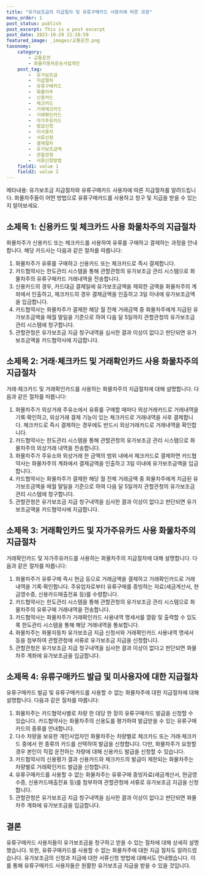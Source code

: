 ```yaml
---
title: "유가보조금의 지급절차 및 유류구매카드 사용자에 따른 과정"
menu_order: 1
post_status: publish
post_excerpt: This is a post excerpt
post_date: 2023-10-29 21:26:59
featured_image: _images/교통운전.png
taxonomy:
    category:
        - 교통운전
        - 화물자동차운송사업개인
    post_tag:
        -  유가보조금
        -  지급절차
        -  유류구매카드
        -  화물차주
        -  신용카드
        -  체크카드
        -  거래체크카드
        -  거래확인카드
        -  자가주유카드
        -  발급신청
        -  미사용자
        -  서류신청
        -  결제절차
        -  유가보조금액
        -  관할관청
        -  서류신청방법
    field1: value 1
    field2: value 2
---
```



메타내용: 유가보조금 지급절차와 유류구매카드 사용자에 따른 지급절차를 알려드립니다. 화물차주들이 어떤 방법으로 유류구매카드를 사용하고 청구 및 지급을 받을 수 있는지 알아보세요.

## 소제목 1: 신용카드 및 체크카드 사용 화물차주의 지급절차

화물차주가 신용카드 또는 체크카드를 사용하여 유류를 구매하고 결제하는 과정을 안내합니다. 해당 카드사는 다음과 같은 절차를 따릅니다:

1. 화물차주가 유류를 구매하고 신용카드 또는 체크카드로 즉시 결제합니다.
2. 카드협약사는 한도관리 시스템을 통해 관할관청의 유가보조금 관리 시스템으로 화물차주의 유류구매카드 거래내역을 전송합니다.
3. 신용카드의 경우, 카드대금 결제일에 유가보조금액을 제외한 금액을 화물차주의 계좌에서 인출하고, 체크카드의 경우 결제금액을 인출하고 3일 이내에 유가보조금액을 입금합니다.
4. 카드협약사는 화물차주가 결제한 해당 월 전체 거래금액 중 화물차주에게 지급된 유가보조금액을 매월 말일을 기준으로 하여 다음 달 5일까지 관할관청의 유가보조금 관리 시스템에 청구합니다.
5. 관할관청은 유가보조금 지급 청구내역을 심사한 결과 이상이 없다고 판단되면 유가보조금액을 카드협약사에 지급합니다.

## 소제목 2: 거래·체크카드 및 거래확인카드 사용 화물차주의 지급절차

거래·체크카드 및 거래확인카드를 사용하는 화물차주의 지급절차에 대해 설명합니다. 다음과 같은 절차를 따릅니다:

1. 화물차주가 외상거래 주유소에서 유류를 구매할 때마다 외상거래카드로 거래내역을 기록·확인하고, 외상거래 결제 기능이 있는 체크카드로 거래내역을 사후 결제합니다. 체크카드로 즉시 결제하는 경우에도 반드시 외상거래카드로 거래내역을 확인합니다.
2. 카드협약사는 한도관리 시스템을 통해 관할관청의 유가보조금 관리 시스템으로 화물차주의 외상거래 내역을 전송합니다.
3. 화물차주가 주유소와 외상거래 한 금액의 범위 내에서 체크카드로 결제하면 카드협약사는 화물차주의 계좌에서 결제금액을 인출하고 3일 이내에 유가보조금액을 입금합니다.
4. 카드협약사는 화물차주가 결제한 해당 월 전체 거래금액 중 화물차주에게 지급된 유가보조금액을 매월 말일을 기준으로 하여 다음 달 5일까지 관할관청의 유가보조금 관리 시스템에 청구합니다.
5. 관할관청은 유가보조금 지급 청구내역을 심사한 결과 이상이 없다고 판단되면 유가보조금액을 카드협약사에 지급합니다.

## 소제목 3: 거래확인카드 및 자가주유카드 사용 화물차주의 지급절차

거래확인카드 및 자가주유카드를 사용하는 화물차주의 지급절차에 대해 설명합니다. 다음과 같은 절차를 따릅니다:

1. 화물차주가 유류구매 즉시 현금 등으로 거래금액을 결제하고 거래확인카드로 거래내역을 기록·확인합니다. 주유업자로부터 유류구매를 증빙하는 자료(세금계산서, 현금영수증, 신용카드매출전표 등)를 수령합니다.
2. 카드협약사는 한도관리 시스템을 통해 관할관청의 유가보조금 관리 시스템으로 화물차주의 유류구매 거래내역을 전송합니다.
3. 카드협약사는 화물차주가 거래확인카드 사용내역 명세서를 열람 및 출력할 수 있도록 한도관리 시스템을 통해 해당 거래내역을 통보합니다.
4. 화물차주는 화물자동차 유가보조금 지급 신청서와 거래확인카드 사용내역 명세서 등을 첨부하여 관할관청에 서류로 유가보조금 지급을 신청합니다.
5. 관할관청은 유가보조금 지급 청구내역을 심사한 결과 이상이 없다고 판단되면 화물차주 계좌에 유가보조금을 입금합니다.

## 소제목 4: 유류구매카드 발급 및 미사용자에 대한 지급절차

유류구매카드 발급 및 유류구매카드를 사용할 수 없는 화물차주에 대한 지급절차에 대해 설명합니다. 다음과 같은 절차를 따릅니다:

1. 화물차주는 카드협약사별로 차량 한 대당 한 장의 유류구매카드 발급을 신청할 수 있습니다. 카드협약사는 화물차주의 신용도를 평가하여 발급받을 수 있는 유류구매카드의 종류를 안내합니다.
2. 다수 차량을 보유한 개인사업자인 화물차주는 차량별로 체크카드 또는 거래·체크카드 중에서 한 종류의 카드를 선택하여 발급을 신청합니다. 다만, 화물차주가 요청할 경우 본인이 직접 운전하는 차량에 대해 신용카드 발급을 신청할 수 있습니다.
3. 카드협약사의 신용평가 결과 신용카드와 체크카드의 발급이 제한되는 화물차주는 차량별로 거래확인카드 발급을 신청합니다.
4. 유류구매카드를 사용할 수 없는 화물차주는 유류구매 증빙자료(세금계산서, 현금영수증, 신용카드매출전표 등)를 첨부하여 관할관청에 서류로 유가보조금 지급을 신청합니다.
5. 관할관청은 유가보조금 지급 청구내역을 심사한 결과 이상이 없다고 판단되면 화물차주 계좌에 유가보조금을 입금합니다.

## 결론

유류구매카드 사용자들이 유가보조금을 청구하고 받을 수 있는 절차에 대해 상세히 설명했습니다. 또한, 유류구매카드를 사용할 수 없는 화물차주에 대한 지급 절차도 알려드렸습니다. 유가보조금의 신청과 지급에 대한 서류신청 방법에 대해서도 안내했습니다. 이를 통해 유류구매카드 사용자들은 원활한 유가보조금 지급을 받을 수 있을 것입니다.

